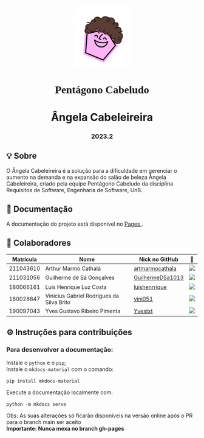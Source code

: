 <p align="center">
    <img src="./docs/img/logo.png" alt="Logo Pentágono Cabeludo" width="150">
</p>
<h1 align="center" style="font-family: cursive;"> <strong> Pentágono Cabeludo </strong> </h1>
<h1 align="center"> Ângela Cabeleireira </h1>
<h3 align="center"> 2023.2 </h3>

## 💡 Sobre

O Ângela Cabeleireira é a solução para a dificuldade em gerenciar o aumento na demanda e na expansão do salão de beleza Ângela Cabeleireira, criado pela equipe Pentágono Cabeludo da disciplina Requisitos de Software, Engenharia de Software, UnB.

## 📒 Documentação

A documentação do projeto está disponivel no <a target="_blank" href="https://mdsreq-fga-unb.github.io/2023.2-AngelaCabeleireira/"> Pages </a>.

## 👥 Colaboradores

| Matrícula | Nome                                      | Nick no GitHub                                          |                                    📸                                     |
| :-------: | ----------------------------------------- | ------------------------------------------------------- | :-----------------------------------------------------------------------: |
| 211043610 | Arthur Marmo Cathalá                      | [artmarmocathala](https://github.com/artmarmocathala)   | <img src="https://avatars.githubusercontent.com/u/41844192?v=4" width=50> |
| 211031056 | Guilherme de Sá Gonçalves                 | [GuilhermeDSa1013](https://github.com/GuilhermeDSa1013) | <img src="https://avatars.githubusercontent.com/u/92813703?v=4" width=50> |
| 180066161 | Luis Henrique Luz Costa                   | [luishenrrique](https://github.com/luishenrrique)       | <img src="https://avatars.githubusercontent.com/u/40144816?v=4" width=50> |
| 180028847 | Vinícius Gabriel Rodrigues da Silva Brito | [vini051](https://github.com/vini051)                   | <img src="https://avatars.githubusercontent.com/u/60819460?v=4" width=50> |
| 190097043 | Yves Gustavo Ribeiro Pimenta              | [Yvestxt](https://github.com/Yvestxt)                   | <img src="https://avatars.githubusercontent.com/u/73966483?v=4" width=50> |

## ⚙️ Instruções para contribuições

### Para desenvolver a documentação:

Instale o `python` e o `pip`; </br>
Instale o `mkdocs-material` com o comando:

```
pip install mkdocs-material
```

Execute a documentação localmente com:

```
python -m mkdocs serve
```

Obs: As suas alterações só ficarão disponíveis na versão online após o PR para o branch main ser aceito </br>
**Importante: Nunca mexa no branch gh-pages**